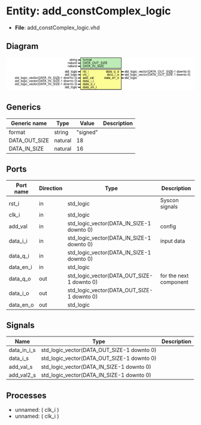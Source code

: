 # Entity: add_constComplex_logic

- **File**: add_constComplex_logic.vhd
## Diagram

![Diagram](add_constComplex_logic.svg "Diagram")
## Generics

| Generic name  | Type    | Value    | Description |
| ------------- | ------- | -------- | ----------- |
| format        | string  | "signed" |             |
| DATA_OUT_SIZE | natural | 18       |             |
| DATA_IN_SIZE  | natural | 16       |             |
## Ports

| Port name | Direction | Type                                       | Description            |
| --------- | --------- | ------------------------------------------ | ---------------------- |
| rst_i     | in        | std_logic                                  | Syscon signals         |
| clk_i     | in        | std_logic                                  |                        |
| add_val   | in        | std_logic_vector(DATA_IN_SIZE-1 downto 0)  | config                 |
| data_i_i  | in        | std_logic_vector(DATA_IN_SIZE-1 downto 0)  | input data             |
| data_q_i  | in        | std_logic_vector(DATA_IN_SIZE-1 downto 0)  |                        |
| data_en_i | in        | std_logic                                  |                        |
| data_q_o  | out       | std_logic_vector(DATA_OUT_SIZE-1 downto 0) | for the next component |
| data_i_o  | out       | std_logic_vector(DATA_OUT_SIZE-1 downto 0) |                        |
| data_en_o | out       | std_logic                                  |                        |
## Signals

| Name        | Type                                       | Description |
| ----------- | ------------------------------------------ | ----------- |
| data_in_i_s | std_logic_vector(DATA_OUT_SIZE-1 downto 0) |             |
|  data_i_s   | std_logic_vector(DATA_OUT_SIZE-1 downto 0) |             |
| add_val_s   | std_logic_vector(DATA_IN_SIZE-1 downto 0)  |             |
| add_val2_s  | std_logic_vector(DATA_IN_SIZE-1 downto 0)  |             |
## Processes
- unnamed: ( clk_i )
- unnamed: ( clk_i )
